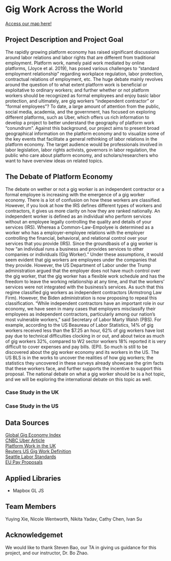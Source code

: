 # Gig Work Across the World
[Access our map here!](https://ivansu1999.github.io/countryDifferencesOnGigLabor/index.html)

## Project Description and Project Goal
The rapidly growing platform economy has raised significant discussions around labor relations and labor rights that are different from traditional employment. Platform work, namely paid work mediated by online platforms, (Joyce et al. 2019), has posed various challenges to “standard employment relationship” regarding workplace regulation, labor protection, contractual relations of employment, etc. The huge debate mainly revolves around the question of to what extent platform work is beneficial or exploitative to ordinary workers; and further whether or not platform workers should be recognized as formal employees and enjoy basic labor protection, and ultimately, are gig workers “independent contractor” or “formal employees”? To date, a large amount of attention from the public, social media, academia, and the government, has focused on exploring different platforms, such as Uber, which offers us rich information to develop a project to better understand the geography of platform work “conundrum”. Against this background, our project aims to present broad geographical information on the platform economy and to visualize some of the key events that facilitate a general rethinking of labor relations in the platform economy. The target audience would be professionals involved in labor legislation, labor rights activists, governors in labor regulation, the public who care about platform economy, and scholars/researchers who want to have overview ideas on related topics. 

## The Debate of Platform Economy
The debate on wether or not a gig worker is an independent contractor or a formal employee is increasing with the emergence of a gig worker economy. There is a lot of confusion on how these workers are classified. However, if you look at how the IRS defines different types of workers and contractors, it gives us more clarity on how they are ranked nationally. An independent worker is defined as an individual who perform services without an employee legally controlling the quality and details of your services (IRS). Whereas a Common-Law-Empolyee is determined as a worker who has a employer-employee relations with the employer controlling the financial, behavioral, and relational control over your services that you provide (IRS). Since the groundbasis of a gig worker is how “an individual runs a business and provides services to other companies or individuals (Gig Worker).” Under these assumptions, it would seem evident that gig workers are employees under the companies that they provide. However, the US Department of Labor under the Trump administration argued that the employer does not have much control over the gig worker, that the gig worker has a flexible work schedule and has the freedom to leave the working relationship at any time, and that the workers’ services were not integrated with the business’s services. As such that this regime classified gig workers as independent contractors (Armstrong Law Firm). However, the Biden administration is now proposing to repeal this classification. “While independent contractors have an important role in our economy, we have seen in many cases that employers misclassify their employees as independent contractors, particularly among our nation’s most vulnerable workers,” said Secretary of Labor Marty Walsh (PBS). 
For example, according to the US Beaureau of Labor Statistics, 14% of gig workers received less than the $7.25 an hour, 62% of gig workers have lost pay due to technical difficulties clocking in or out, and about twice as much of gig workers 32%, compared to W2 sector workers 18% reported it is very difficult to cover expenses and pay bills. (EPI). So much is still to be discovered about the gig worker economy and its workers in the US. The US BLS is in the works to uncover the realities of how gig workers; the statistics they uncovered in these surveys already showcase the grim facts that these workers face, and further supports the incentive to support this proposal. The national debate on what a gig worker should be is a hot topic, and we will be exploring the international debate on this topic as well. 

### Case Study in the UK
  
### Case Study in the US
 

## Data Sources

[Global Gig Economy Index](https://thegedi.org/wp-content/uploads/2020/12/DPE-2020-Report-Final.pdf)  
[CNBC Uber Article](https://www.cnbc.com/2021/02/19/uk-supreme-court-rules-uber-drivers-are-workers-not-contractors.html)  
[Platform Work in the UK](https://feps-europe.eu/wp-content/uploads/downloads/publications/platform%20work%20in%20the%20uk%202016-2019%20v3-converted.pdf)  
[Reuters US Gig Work Definition](https://www.reuters.com/world/us/us-government-back-forth-gig-workers-contractors-2022-10-11/)  
[Seattle Labor Standards](https://www.seattle.gov/laborstandards/ordinances/covid-19-gig-worker-protections-/gig-worker-premium-pay-ordinance)  
[EU Pay Proposals](https://www.shrm.org/resourcesandtools/hr-topics/global-hr/pages/eu-proposed-protections-gig-workers.aspx)

## Applied Libraries

- Mapbox GL JS

## Team Members
Yuying Xie, Nicole Wentworth, Nikita Yadav, Cathy Chen, Ivan Su

## Acknowledgemet 

We would like to thank Steven Bao, our TA in giving us guidance for this project, and our instructor, Dr. Bo Zhao. 
